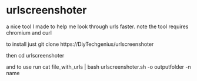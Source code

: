 # urlscreenshoter

a nice tool I made to help me look through urls faster. note the tool requires chromium and curl 

to install just git clone https://DiyTechgenius/urlscreenshoter

then cd urlscreenshoter 

and to use run cat file_with_urls | bash urlscreenshoter.sh -o outputfolder -n name
